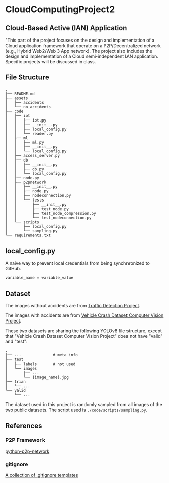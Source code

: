 # CloudComputingProject2

## Cloud-Based Active (IAN) Application

"This part of the project focuses on the design and implementation of a Cloud application framework that operate on a P2P/Decentralized network (e.g., Hybrid Web2/Web 3 App network). The project also includes the design and implementation of a Cloud semi-independent IAN application. Specific projects will be discussed in class.

## File Structure

```
.
├── README.md
├── assets
│   ├── accidents
│   └── no_accidents
├── code
│   ├── iot
│   │   ├── iot.py
│   │   ├── __init__.py
│   │   ├── local_config.py
│   │   └── reader.py
│   ├── ml
│   │   ├── ml.py
│   │   ├── __init__.py
│   │   └── local_config.py
│   ├── access_server.py
│   ├── db
│   │   ├── __init__.py
│   │   ├── db.py
│   │   └── local_config.py
│   ├── node.py
│   ├── p2pnetwork
│   │   ├── __init__.py
│   │   ├── node.py
│   │   ├── nodeconnection.py
│   │   └── tests
│   │       ├── __init__.py
│   │       ├── test_node.py
│   │       ├── test_node_compression.py
│   │       └── test_nodeconnection.py
│   └── scripts
│       ├── local_config.py
│       └── sampling.py
└── requirements.txt
```

## local_config.py

A naive way to prevent local credentials from being synchnronized to GitHub.

```python
variable_name = variable_value
```

## Dataset

The images without accidents are from [Traffic Detection Project](https://www.kaggle.com/datasets/yusufberksardoan/traffic-detection-project/data).

The images with accidents are from [Vehicle Crash Dataset Computer Vision Project](https://universe.roboflow.com/object-detection-3iugc/vehicle-crash-dataset).

These two datasets are sharing the following YOLOv8 file structure, except that "Vehicle Crash Dataset Computer Vision Project" does not have "valid" and "test":
```
.
├── ...              # meta info
├── test
│   ├── labels       # not used
│   └── images
│       ├── ...
│       └── {image_name}.jpg
├── trian
│   └── ...
└── valid
    └── ...
```

The dataset used in this project is randomly sampled from all images of the two public datasets. The script used is `./code/scripts/sampling.py`.

## References

### P2P Framework

[python-p2p-network](https://github.com/macsnoeren/python-p2p-network)

### gitignore

[A collection of .gitignore templates](https://github.com/github/gitignore)
